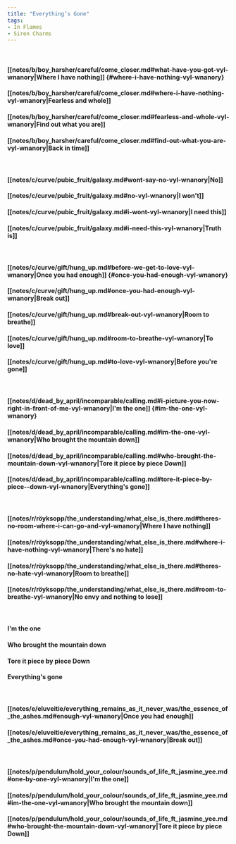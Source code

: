 ```yaml
---
title: "Everything’s Gone"
tags:
- In Flames
- Siren Charms
---
```

&nbsp;
#### [[notes/b/boy_harsher/careful/come_closer.md#what-have-you-got-vyl-wnanory|Where I have nothing]] {#where-i-have-nothing-vyl-wnanory}
#### [[notes/b/boy_harsher/careful/come_closer.md#where-i-have-nothing-vyl-wnanory|Fearless and whole]]
#### [[notes/b/boy_harsher/careful/come_closer.md#fearless-and-whole-vyl-wnanory|Find out what you are]]
#### [[notes/b/boy_harsher/careful/come_closer.md#find-out-what-you-are-vyl-wnanory|Back in time]]
&nbsp;
#### [[notes/c/curve/pubic_fruit/galaxy.md#wont-say-no-vyl-wnanory|No]]
#### [[notes/c/curve/pubic_fruit/galaxy.md#no-vyl-wnanory|I won't]]
#### [[notes/c/curve/pubic_fruit/galaxy.md#i-wont-vyl-wnanory|I need this]]
#### [[notes/c/curve/pubic_fruit/galaxy.md#i-need-this-vyl-wnanory|Truth is]]
&nbsp;
#### [[notes/c/curve/gift/hung_up.md#before-we-get-to-love-vyl-wnanory|Once you had enough]] {#once-you-had-enough-vyl-wnanory}
#### [[notes/c/curve/gift/hung_up.md#once-you-had-enough-vyl-wnanory|Break out]]
#### [[notes/c/curve/gift/hung_up.md#break-out-vyl-wnanory|Room to breathe]]
#### [[notes/c/curve/gift/hung_up.md#room-to-breathe-vyl-wnanory|To love]]
#### [[notes/c/curve/gift/hung_up.md#to-love-vyl-wnanory|Before you're gone]]
&nbsp;
#### [[notes/d/dead_by_april/incomparable/calling.md#i-picture-you-now-right-in-front-of-me-vyl-wnanory|I'm the one]] {#im-the-one-vyl-wnanory}
#### [[notes/d/dead_by_april/incomparable/calling.md#im-the-one-vyl-wnanory|Who brought the mountain down]]
#### [[notes/d/dead_by_april/incomparable/calling.md#who-brought-the-mountain-down-vyl-wnanory|Tore it piece by piece  Down]]
#### [[notes/d/dead_by_april/incomparable/calling.md#tore-it-piece-by-piece--down-vyl-wnanory|Everything's gone]]
&nbsp;
#### [[notes/r/röyksopp/the_understanding/what_else_is_there.md#theres-no-room-where-i-can-go-and-vyl-wnanory|Where I have nothing]]
#### [[notes/r/röyksopp/the_understanding/what_else_is_there.md#where-i-have-nothing-vyl-wnanory|There's no hate]]
#### [[notes/r/röyksopp/the_understanding/what_else_is_there.md#theres-no-hate-vyl-wnanory|Room to breathe]]
#### [[notes/r/röyksopp/the_understanding/what_else_is_there.md#room-to-breathe-vyl-wnanory|No envy and nothing to lose]]
&nbsp;
#### I'm the one
#### Who brought the mountain down
#### Tore it piece by piece  Down
#### Everything's gone
&nbsp;
#### [[notes/e/eluveitie/everything_remains_as_it_never_was/the_essence_of_the_ashes.md#enough-vyl-wnanory|Once you had enough]]
#### [[notes/e/eluveitie/everything_remains_as_it_never_was/the_essence_of_the_ashes.md#once-you-had-enough-vyl-wnanory|Break out]]
&nbsp;
#### [[notes/p/pendulum/hold_your_colour/sounds_of_life_ft_jasmine_yee.md#one-by-one-vyl-wnanory|I'm the one]]
#### [[notes/p/pendulum/hold_your_colour/sounds_of_life_ft_jasmine_yee.md#im-the-one-vyl-wnanory|Who brought the mountain down]]
#### [[notes/p/pendulum/hold_your_colour/sounds_of_life_ft_jasmine_yee.md#who-brought-the-mountain-down-vyl-wnanory|Tore it piece by piece  Down]]
